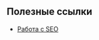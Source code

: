 ## Полезные ссылки

- [Работа с SEO](https://gist.github.com/qmedia-dev/f8880c0a3fcd669a44c6a1cd33116ede)
